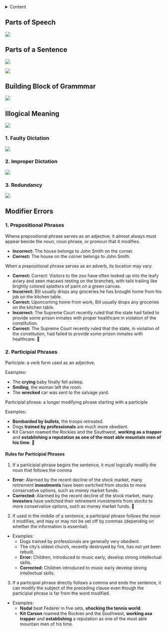<details><summary>Content</summary>
<p>

- [Parts of Speech](#parts-of-speech)
- [Parts of a Sentence](#parts-of-a-sentence)
- [Building Block of Grammmar](#building-block-of-grammmar)
- [Illogical Meaning](#illogical-meaning)
  - [1. Faulty Dictation](#1-faulty-dictation)
  - [2. Improper Dictation](#2-improper-dictation)
  - [3. Redundancy](#3-redundancy)
- [Modifier Errors](#modifier-errors)
  - [1. Prepositional Phrases](#1-prepositional-phrases)
  - [2. Participial Phrases](#2-participial-phrases)
    - [Rules for Participial Phrases](#rules-for-participial-phrases)
</p>
</details>


## Parts of Speech

![](zz_sentence_correction_parts.png)

## Parts of a Sentence

![](zz_sentence_part_of_speech.png)

![](zz_parts_of_sentence_2.png)

## Building Block of Grammmar

![](zz_sentence_building_block_of_grammer.png)

## Illogical Meaning

![](zz_sentence_illogical.png)

### 1. Faulty Dictation

![](zz_sentence_faulty.png)

### 2. Improper Dictation

![](zz__sentence_improper.png)

### 3. Redundancy

![](zz_sentence_redundancy.png)

## Modifier Errors

### 1. Prepositional Phrases

Whena prepositional phrase serves as an adjective, it almost
always must appear beside the noun, noun phrase, or pronoun
that it modifies.

- **Incorrect:** The house belongs to John Smith on the corner.
- **Correct:** The house on the corner belongs to John Smith.

When a prepositional phrase serves as an adverb,
its location may vary.


- **Correct:** Correct: Visitors to the zoo have often looked up into the leafy aviary and 
  seen macaws resting on the branches, with tails trailing like brightly colored splatters of 
  paint on a green canvas.
- **Incorrect:** Bill usually drops any groceries he has brought home from his job on the 
  kitchen table.
- **Correct:** Uponcoming home from work, Bill usually drops any
  groceries on the kitchen table.
- **Incorrect:** The Supreme Court recently ruled that the state had failed
  to provide some prison inmates with proper healthcare
  in violation of the constitution.
- **Correct:** The Supreme Court recently ruled that the state, in violation
  of the constitution, had failed to provide some prison
  inmates with healthcare.

### 2. Participial Phrases

Participle: a verb form used as an adjective.

Examples:
- The **crying** baby finally fell asleep.
- **Smiling**, the woman left the room.
- The **wrecked** car was sent to the salvage yard.

Participial phrase: a longer modifying phrase starting with a participle

Examples:
- **Bombarded by bullets**, the troops retreated.
- Dogs **trained by professionals** are much more obedient.
- Kit Carson roamed the Rockies and the Southwest, **working as a trapper** 
  and **establishing a reputation as one of the most able mountain men of his time**.

#### Rules for Participial Phrases

1. If a participial phrase begins the sentence, it must logically modify the noun that follows the comma

- **Error:** Alarmed by the recent decline of the stock market, many 
  retirement **investments** have been switched from stocks to more 
  conservative options, such as money market funds.
- **Corrected:** Alarmed by the recent decline of the stock market, 
  many **investors** have switched their retirement investments 
  from stocks to more conservative options, such as money
  market funds.


2. If used in the middle of a sentence, a participial phrase follows 
   the noun it modifies, and may or may not be set off by commas 
   (depending on whether the information is essential).

- Examples:
  - Dogs trained by professionals are generally very obedient.
  - The city’s oldest church, recently destroyed by fire, has not yet been rebuilt.
  - **Error:** Children, introduced to music early, develop strong intellectual skills.
  - **Corrected:** Children introduced to music early develop strong intellectual skills.

3. If a participial phrase directly follows a comma and ends the sentence,
it can modify the subject of the preceding clause even though
the participial phrase is far from the word modified.

- Examples: 
  - **Nadal** beat Federer in five sets, **shocking the tennis world**.
  - **Kit Carson** roamed the Rockies and the Southwest, **working asa trapper** and 
    **establishing** a reputation as one of the most able mountain men of his time.


